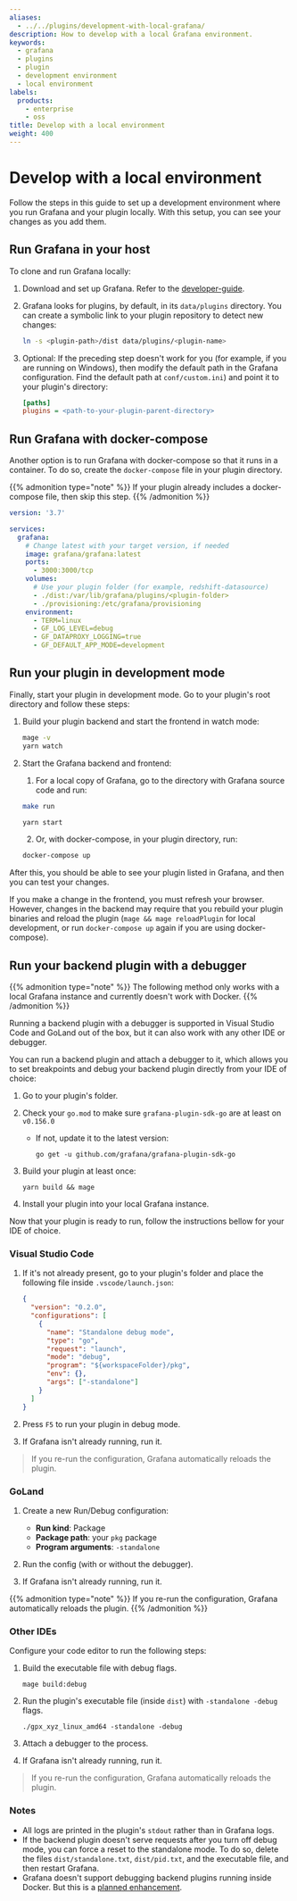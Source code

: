 ```yaml
---
aliases:
  - ../../plugins/development-with-local-grafana/
description: How to develop with a local Grafana environment.
keywords:
  - grafana
  - plugins
  - plugin
  - development environment
  - local environment
labels:
  products:
    - enterprise
    - oss
title: Develop with a local environment
weight: 400
---
```


# Develop with a local environment

Follow the steps in this guide to set up a development environment where you run Grafana and your plugin locally. With this setup, you can see your changes as you add them.

## Run Grafana in your host

To clone and run Grafana locally:

1. Download and set up Grafana. Refer to the [developer-guide](https://github.com/grafana/grafana/blob/HEAD/contribute/developer-guide.md).

2. Grafana looks for plugins, by default, in its `data/plugins` directory. You can create a symbolic link to your plugin repository to detect new changes:

   ```bash
   ln -s <plugin-path>/dist data/plugins/<plugin-name>
   ```

3. Optional: If the preceding step doesn't work for you (for example, if you are running on Windows), then modify the default path in the Grafana configuration. Find the default path at `conf/custom.ini`) and point it to your plugin's directory:

   ```ini
   [paths]
   plugins = <path-to-your-plugin-parent-directory>
   ```

## Run Grafana with docker-compose

Another option is to run Grafana with docker-compose so that it runs in a container. To do so, create the `docker-compose` file in your plugin directory.

{{% admonition type="note" %}}
If your plugin already includes a docker-compose file, then skip this step.
{{% /admonition %}}

```yaml
version: '3.7'

services:
  grafana:
    # Change latest with your target version, if needed
    image: grafana/grafana:latest
    ports:
      - 3000:3000/tcp
    volumes:
      # Use your plugin folder (for example, redshift-datasource)
      - ./dist:/var/lib/grafana/plugins/<plugin-folder>
      - ./provisioning:/etc/grafana/provisioning
    environment:
      - TERM=linux
      - GF_LOG_LEVEL=debug
      - GF_DATAPROXY_LOGGING=true
      - GF_DEFAULT_APP_MODE=development
```

## Run your plugin in development mode

Finally, start your plugin in development mode. Go to your plugin's root directory and follow these steps:

1. Build your plugin backend and start the frontend in watch mode:

   ```bash
   mage -v
   yarn watch
   ```

2. Start the Grafana backend and frontend:

   1. For a local copy of Grafana, go to the directory with Grafana source code and run:

   ```bash
   make run
   ```

   ```bash
   yarn start
   ```

   2. Or, with docker-compose, in your plugin directory, run:

   ```bash
   docker-compose up
   ```

After this, you should be able to see your plugin listed in Grafana, and then you can test your changes.

If you make a change in the frontend, you must refresh your browser. However, changes in the backend may require that you rebuild your plugin binaries and reload the plugin (`mage && mage reloadPlugin` for local development, or run `docker-compose up` again if you are using docker-compose).

## Run your backend plugin with a debugger

{{% admonition type="note" %}}
The following method only works with a local Grafana instance and currently doesn't work with Docker.
{{% /admonition %}}

Running a backend plugin with a debugger is supported in Visual Studio Code and GoLand out of the box, but it can also work with any other IDE or debugger.

You can run a backend plugin and attach a debugger to it, which allows you to set breakpoints and debug your backend plugin directly from your IDE of choice:

1. Go to your plugin's folder.

1. Check your `go.mod` to make sure `grafana-plugin-sdk-go` are at least on `v0.156.0`
   - If not, update it to the latest version:
     ```
     go get -u github.com/grafana/grafana-plugin-sdk-go
     ```
1. Build your plugin at least once:
   ```
   yarn build && mage
   ```
1. Install your plugin into your local Grafana instance.

Now that your plugin is ready to run, follow the instructions bellow for your IDE of choice.

### Visual Studio Code

1. If it's not already present, go to your plugin's folder and place the following file inside `.vscode/launch.json`:

   ```json
   {
     "version": "0.2.0",
     "configurations": [
       {
         "name": "Standalone debug mode",
         "type": "go",
         "request": "launch",
         "mode": "debug",
         "program": "${workspaceFolder}/pkg",
         "env": {},
         "args": ["-standalone"]
       }
     ]
   }
   ```

1. Press `F5` to run your plugin in debug mode.
1. If Grafana isn't already running, run it.

> If you re-run the configuration, Grafana automatically reloads the plugin.

### GoLand

1. Create a new Run/Debug configuration:

   - **Run kind**: Package
   - **Package path**: your `pkg` package
   - **Program arguments**: `-standalone`

1. Run the config (with or without the debugger).

1. If Grafana isn't already running, run it.

{{% admonition type="note" %}}
If you re-run the configuration, Grafana automatically reloads the plugin.
{{% /admonition %}}

### Other IDEs

Configure your code editor to run the following steps:

1. Build the executable file with debug flags.
   ```
   mage build:debug
   ```
1. Run the plugin's executable file (inside `dist`) with `-standalone -debug` flags.
   ```
   ./gpx_xyz_linux_amd64 -standalone -debug
   ```
1. Attach a debugger to the process.

1. If Grafana isn't already running, run it.

> If you re-run the configuration, Grafana automatically reloads the plugin.

### Notes

- All logs are printed in the plugin's `stdout` rather than in Grafana logs.
- If the backend plugin doesn't serve requests after you turn off debug mode, you can force a reset to the standalone mode. To do so, delete the files `dist/standalone.txt`, `dist/pid.txt`, and the executable file, and then restart Grafana.
- Grafana doesn't support debugging backend plugins running inside Docker. But this is a [planned enhancement](https://github.com/grafana/grafana-plugin-sdk-go/issues/685).

